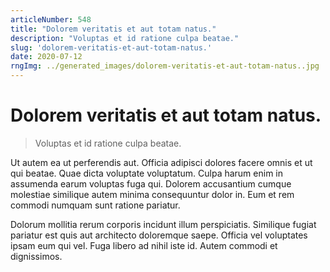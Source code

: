 ```yaml
---
articleNumber: 548
title: "Dolorem veritatis et aut totam natus."
description: "Voluptas et id ratione culpa beatae."
slug: 'dolorem-veritatis-et-aut-totam-natus.'
date: 2020-07-12
rngImg: ../generated_images/dolorem-veritatis-et-aut-totam-natus..jpg
---
```


# Dolorem veritatis et aut totam natus.

> Voluptas et id ratione culpa beatae.

Ut autem ea ut perferendis aut. Officia adipisci dolores facere omnis et ut qui beatae. Quae dicta voluptate voluptatum. Culpa harum enim in assumenda earum voluptas fuga qui. Dolorem accusantium cumque molestiae similique autem minima consequuntur dolor in. Eum et rem commodi numquam sunt ratione pariatur.
 Dolorum mollitia rerum corporis incidunt illum perspiciatis. Similique fugiat pariatur est quis aut architecto doloremque saepe. Officia vel voluptates ipsam eum qui vel. Fuga libero ad nihil iste id. Autem commodi et dignissimos.
